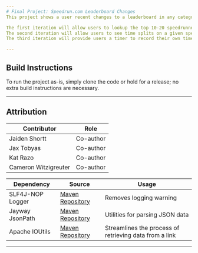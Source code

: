 ```yaml
---
# Final Project: Speedrun.com Leaderboard Changes
This project shows a user recent changes to a leaderboard in any category of any game. Results can be filtered by top position and sorted by a few methods.

The first iteration will allow users to lookup the top 10-20 speedrunners on a given leaderboard. It will run in the Command-Line Interface.
The second iteration will allow users to see time splits on a given speedrun. It will run in a JavaFX GUI.
The third iteration will provide users a timer to record their own time splits. It will run in a JavaFX GUI.

---
```

## Build Instructions
To run the project as-is, simply clone the code or hold for a release; no extra build instructions are necessary.

---
## Attribution
| Contributor          | Role      |
|----------------------|-----------|
| Jaiden Shortt        | Co-author |
| Jax Tobyas           | Co-author |
| Kat Razo             | Co-author |
| Cameron Witzigreuter | Co-author |
       
| Dependency       | Source                                                                               | Usage                                                  |
|------------------|--------------------------------------------------------------------------------------|--------------------------------------------------------|
| SLF4J-NOP Logger | [Maven Repository](https://mvnrepository.com/artifact/org.slf4j/slf4j-nop)           | Removes logging warning                                |
| Jayway JsonPath  | [Maven Repository](https://mvnrepository.com/artifact/com.jayway.jsonpath/json-path) | Utilities for parsing JSON data                        |
| Apache IOUtils 	 | [Maven Repository](https://mvnrepository.com/artifact/commons-io/commons-io)         | Streamlines the process of retrieving data from a link |

---
